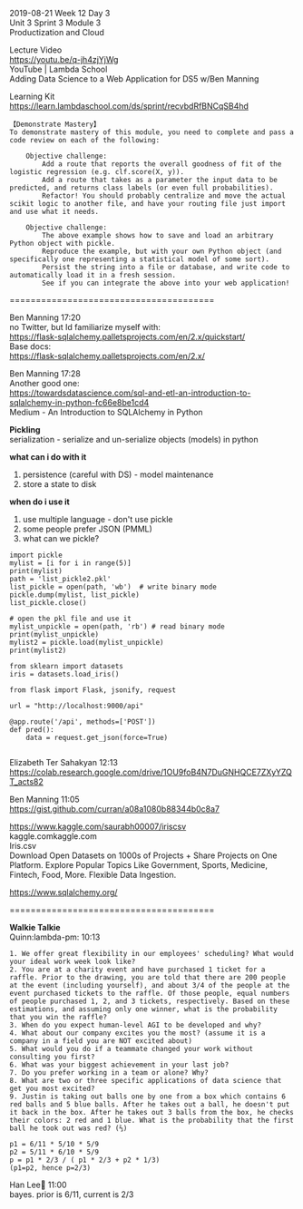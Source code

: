2019-08-21 Week 12 Day 3    
Unit 3 Sprint 3 Module 3    
Productization and Cloud

Lecture Video  
https://youtu.be/q-jh4zjYjWg   
YouTube | Lambda School  
Adding Data Science to a Web Application for DS5 w/Ben Manning   

Learning Kit  
https://learn.lambdaschool.com/ds/sprint/recvbdRfBNCqSB4hd  

```
【Demonstrate Mastery】
To demonstrate mastery of this module, you need to complete and pass a code review on each of the following:

    Objective challenge:
        Add a route that reports the overall goodness of fit of the logistic regression (e.g. clf.score(X, y)).
        Add a route that takes as a parameter the input data to be predicted, and returns class labels (or even full probabilities).
        Refactor! You should probably centralize and move the actual scikit logic to another file, and have your routing file just import and use what it needs.
        
    Objective challenge:
        The above example shows how to save and load an arbitrary Python object with pickle.
        Reproduce the example, but with your own Python object (and specifically one representing a statistical model of some sort).
        Persist the string into a file or database, and write code to automatically load it in a fresh session.
        See if you can integrate the above into your web application!
```

=======================================

Ben Manning 17:20  
no Twitter, but Id familiarize myself with:   
https://flask-sqlalchemy.palletsprojects.com/en/2.x/quickstart/  
Base docs:   
https://flask-sqlalchemy.palletsprojects.com/en/2.x/  

Ben Manning 17:28  
Another good one:   
https://towardsdatascience.com/sql-and-etl-an-introduction-to-sqlalchemy-in-python-fc66e8be1cd4   
Medium - An Introduction to SQLAlchemy in Python   

**Pickling**    
serialization - serialize and un-serialize objects (models) in python  

**what can i do with it**  
1. persistence (careful with DS) - model maintenance  
2. store a state to disk  

**when do i use it**  
1. use multiple language - don't use pickle  
2. some people prefer JSON (PMML)  
3. what can we pickle?  

```
import pickle
mylist = [i for i in range(5)]
print(mylist)
path = 'list_pickle2.pkl'
list_pickle = open(path, 'wb')  # write binary mode 
pickle.dump(mylist, list_pickle)
list_pickle.close()  

# open the pkl file and use it
mylist_unpickle = open(path, 'rb') # read binary mode
print(mylist_unpickle)
mylist2 = pickle.load(mylist_unpickle)
print(mylist2)
```

```
from sklearn import datasets
iris = datasets.load_iris()
```

```
from flask import Flask, jsonify, request  

url = "http://localhost:9000/api"

@app.route('/api', methods=['POST'])
def pred():
    data = request.get_json(force=True)
    
```

Elizabeth Ter Sahakyan 12:13  
https://colab.research.google.com/drive/1OU9foB4N7DuGNHQCE7ZXyYZQT_acts82  

Ben Manning 11:05  
https://gist.github.com/curran/a08a1080b88344b0c8a7  

https://www.kaggle.com/saurabh00007/iriscsv  
kaggle.comkaggle.com  
Iris.csv  
Download Open Datasets on 1000s of Projects + Share Projects on One Platform. Explore Popular Topics Like Government, Sports, Medicine, Fintech, Food, More. Flexible Data Ingestion.   

https://www.sqlalchemy.org/ 

=======================================

**Walkie Talkie**  
Quinn:lambda-pm: 10:13  
```
1. We offer great flexibility in our employees' scheduling? What would your ideal work week look like?
2. You are at a charity event and have purchased 1 ticket for a raffle. Prior to the drawing, you are told that there are 200 people at the event (including yourself), and about 3/4 of the people at the event purchased tickets to the raffle. Of those people, equal numbers of people purchased 1, 2, and 3 tickets, respectively. Based on these estimations, and assuming only one winner, what is the probability that you win the raffle?
3. When do you expect human-level AGI to be developed and why? 
4. What about our company excites you the most? (assume it is a company in a field you are NOT excited about)
5. What would you do if a teammate changed your work without consulting you first?
6. What was your biggest achievement in your last job?
7. Do you prefer working in a team or alone? Why?
8. What are two or three specific applications of data science that get you most excited?
9. Justin is taking out balls one by one from a box which contains 6 red balls and 5 blue balls. After he takes out a ball, he doesn't put it back in the box. After he takes out 3 balls from the box, he checks their colors: 2 red and 1 blue. What is the probability that the first ball he took out was red? (⅔)
```

```
p1 = 6/11 * 5/10 * 5/9  
p2 = 5/11 * 6/10 * 5/9  
p = p1 * 2/3 / ( p1 * 2/3 + p2 * 1/3)   
(p1=p2, hence p=2/3)
```

Han Lee:palm_tree: 11:00  
bayes. prior is 6/11, current is 2/3  
